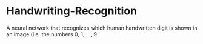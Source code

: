 # Handwriting-Recognition
A neural network that recognizes which human handwritten digit is shown in an image (i.e. the numbers 0, 1, ..., 9
